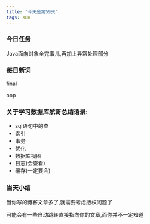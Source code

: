 ```yaml
---  
title: "今天是第59天"  
tags: XDH    
---  
```


### 今日任务

Java面向对象全完事儿,再加上异常处理部分

### 每日新词

final

oop


### 关于学习数据库航哥总结语录:
- sql语句中的查
- 索引
- 事务
- 优化    
- 数据库视图
- 日志(会查看)
- 缓存(一定要会)


### 当天小结

当你写的博客文章多了,就需要考虑版权问题了

可能会有一些自动跳转直接指向你的文章,而你并不一定知道
